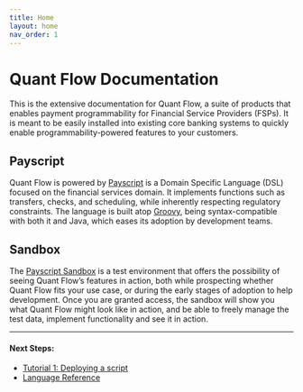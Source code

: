 ```yaml
---
title: Home
layout: home
nav_order: 1
---
```


# Quant Flow Documentation
This is the extensive documentation for Quant Flow, a suite of products that enables payment programmability for Financial Service Providers (FSPs). It is meant to be easily installed into existing core banking systems to quickly enable programmability-powered features to your customers.


## Payscript
Quant Flow is powered by [Payscript] is a Domain Specific Language (DSL) focused on the financial services domain. It implements functions such as transfers, checks, and scheduling, while inherently respecting regulatory constraints. The language is built atop [Groovy], being syntax-compatible with both it and Java, which eases its adoption by development teams.

## Sandbox
The [Payscript Sandbox][sandbox] is a test environment that offers the possibility of seeing Quant Flow’s features in action, both while prospecting whether Quant Flow fits your use case, or during the early stages of adoption to help development. Once you are granted access, the sandbox will show you what Quant Flow might look like in action, and be able to freely manage the test data, implement functionality and see it in action.

---

#### Next Steps:
- [Tutorial 1: Deploying a script]
- [Language Reference]

[Payscript]: docs/payscript/language_reference
[sandbox]: docs/sandbox
[Tutorial 1: Deploying a script]: docs/tutorials/tutorial1
[Language Reference]: docs/payscript/language_reference
[Groovy]: https://groovy-lang.org/